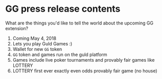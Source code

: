 # GG press release contents

What are the things you'd like to tell the world about the upcoming GG extension?

1. Coming May 4, 2018
1. Lets you play Guld Games :)
1. Wallet for new `GG` token
1. `GG` token and games run on the guld platform
1. Games include live poker tournaments and provably fair games like LOTTERY
1. LOTTERY first ever exactly even odds provably fair game (no house)
